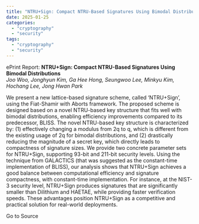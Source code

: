 ```yaml
---
title: "NTRU+Sign: Compact NTRU-Based Signatures Using Bimodal Distributions"
date: 2025-01-25
categories: 
  - "cryptography"
  - "security"
tags: 
  - "cryptography"
  - "security"
---
```


ePrint Report: **NTRU+Sign: Compact NTRU-Based Signatures Using Bimodal Distributions**  
_Joo Woo, Jonghyun Kim, Ga Hee Hong, Seungwoo Lee, Minkyu Kim, Hochang Lee, Jong Hwan Park_

We present a new lattice-based signature scheme, called ‘NTRU+Sign’, using the Fiat-Shamir with Aborts framework. The proposed scheme is designed based on a novel NTRU-based key structure that fits well with bimodal distributions, enabling efficiency improvements compared to its predecessor, BLISS. The novel NTRU-based key structure is characterized by: (1) effectively changing a modulus from 2q to q, which is different from the existing usage of 2q for bimodal distributions, and (2) drastically reducing the magnitude of a secret key, which directly leads to compactness of signature sizes. We provide two concrete parameter sets for NTRU+Sign, supporting 93-bit and 211-bit security levels. Using the technique from GALACTICS (that was suggested as the constant-time implementation of BLISS), our analysis shows that NTRU+Sign achieves a good balance between computational efficiency and signature compactness, with constant-time implementation. For instance, at the NIST-3 security level, NTRU+Sign produces signatures that are significantly smaller than Dilithium and HAETAE, while providing faster verification speeds. These advantages position NTRU+Sign as a competitive and practical solution for real-world deployments.

Go to Source
